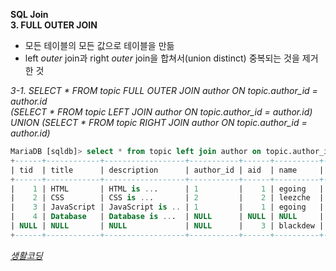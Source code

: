 **SQL Join**<br>
**3. FULL OUTER JOIN**<br>
- 모든 테이블의 모든 값으로 테이블을 만듦
- left *outer* join과 right *outer* join을 합쳐서(union distinct) 중복되는 것을 제거한 것

*3-1. SELECT * FROM topic FULL OUTER JOIN author ON topic.author_id = author.id<br>
(SELECT * FROM topic LEFT JOIN author ON topic.author_id = author.id) UNION (SELECT * FROM topic RIGHT JOIN author ON topic.author_id = author.id)*
```sql
MariaDB [sqldb]> select * from topic left join author on topic.author_id = author.aid union select * from topic right join author on topic.author_id = author.aid;
+------+------------+------------------+-----------+------+----------+--------+------------+
| tid  | title      | description      | author_id | aid  | name     | city   | profile_id |
+------+------------+------------------+-----------+------+----------+--------+------------+
|    1 | HTML       | HTML is ...      | 1         |    1 | egoing   | seoul  |          1 |
|    2 | CSS        | CSS is ...       | 2         |    2 | leezche  | jeju   |          2 |
|    3 | JavaScript | JavaScript is .. | 1         |    1 | egoing   | seoul  |          1 |
|    4 | Database   | Database is ...  | NULL      | NULL | NULL     | NULL   |       NULL |
| NULL | NULL       | NULL             | NULL      |    3 | blackdew | namhae |          3 |
+------+------------+------------------+-----------+------+----------+--------+------------+
```

[*생활코딩*](https://youtube.com/playlist?list=PLuHgQVnccGMAG1O1BRZCT3wkD_aPmPylq)
